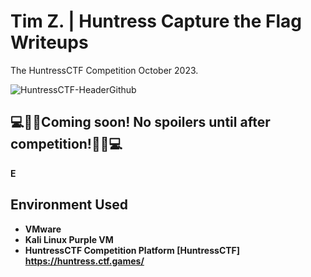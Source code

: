 <h1>Tim Z. | Huntress Capture the Flag Writeups  </h1>
The HuntressCTF Competition October 2023.

![HuntressCTF-HeaderGithub](https://github.com/ZtheAPT/HuntressCTF-Writeups/assets/145877472/c09d6549-7308-4bf5-95fc-eadc1af0a00f)


<h2>💻🕵️‍♂️Coming soon! No spoilers until after competition!🕵️‍♂️💻</h2>


<b>E


<h2>Environment Used</h2>

- <b>VMware</b>
- <b>Kali Linux Purple VM</b>
- <b>HuntressCTF Competition Platform</b>
[HuntressCTF] https://huntress.ctf.games/



